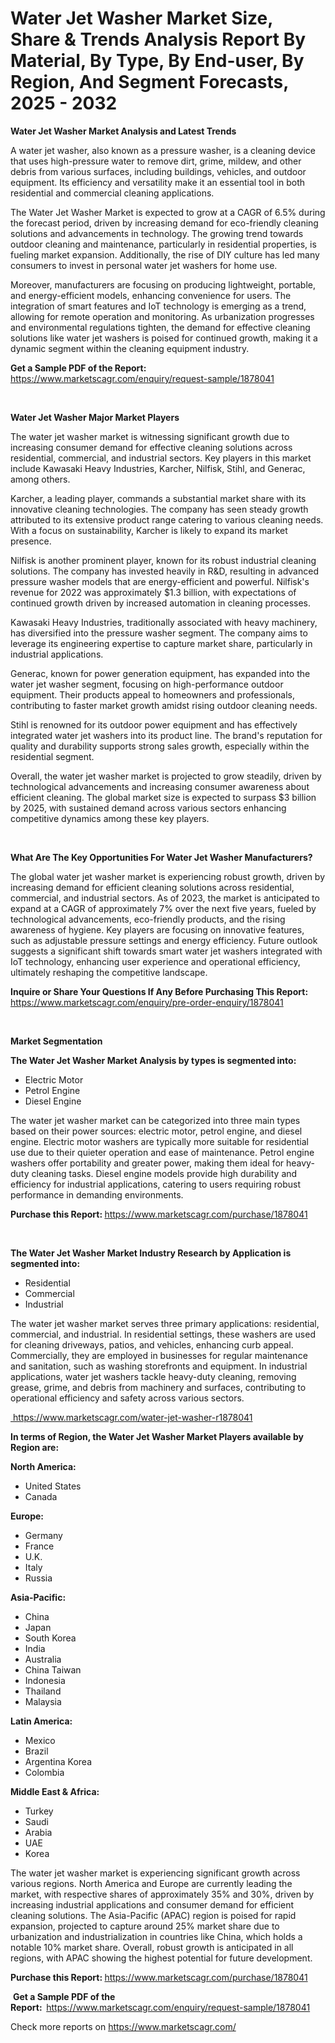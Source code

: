 <p><h1>Water Jet Washer Market Size, Share & Trends Analysis Report By Material, By Type, By End-user, By Region, And Segment Forecasts, 2025 - 2032</h1></p><p><strong>Water Jet Washer Market Analysis and Latest Trends</strong></p>
<p><p>A water jet washer, also known as a pressure washer, is a cleaning device that uses high-pressure water to remove dirt, grime, mildew, and other debris from various surfaces, including buildings, vehicles, and outdoor equipment. Its efficiency and versatility make it an essential tool in both residential and commercial cleaning applications.</p><p>The Water Jet Washer Market is expected to grow at a CAGR of 6.5% during the forecast period, driven by increasing demand for eco-friendly cleaning solutions and advancements in technology. The growing trend towards outdoor cleaning and maintenance, particularly in residential properties, is fueling market expansion. Additionally, the rise of DIY culture has led many consumers to invest in personal water jet washers for home use. </p><p>Moreover, manufacturers are focusing on producing lightweight, portable, and energy-efficient models, enhancing convenience for users. The integration of smart features and IoT technology is emerging as a trend, allowing for remote operation and monitoring. As urbanization progresses and environmental regulations tighten, the demand for effective cleaning solutions like water jet washers is poised for continued growth, making it a dynamic segment within the cleaning equipment industry.</p></p>
<p><strong>Get a Sample PDF of the Report:&nbsp;</strong> <a href="https://www.marketscagr.com/enquiry/request-sample/1878041?utm_campaign=1097&utm_medium=2&utm_source=Github&utm_content=ia&utm_term=23022025&utm_id=water-jet-washer">https://www.marketscagr.com/enquiry/request-sample/1878041</a></p>
<p>&nbsp;</p>
<p><strong>Water Jet Washer Major Market Players</strong></p>
<p><p>The water jet washer market is witnessing significant growth due to increasing consumer demand for effective cleaning solutions across residential, commercial, and industrial sectors. Key players in this market include Kawasaki Heavy Industries, Karcher, Nilfisk, Stihl, and Generac, among others.</p><p>Karcher, a leading player, commands a substantial market share with its innovative cleaning technologies. The company has seen steady growth attributed to its extensive product range catering to various cleaning needs. With a focus on sustainability, Karcher is likely to expand its market presence.</p><p>Nilfisk is another prominent player, known for its robust industrial cleaning solutions. The company has invested heavily in R&D, resulting in advanced pressure washer models that are energy-efficient and powerful. Nilfisk's revenue for 2022 was approximately $1.3 billion, with expectations of continued growth driven by increased automation in cleaning processes.</p><p>Kawasaki Heavy Industries, traditionally associated with heavy machinery, has diversified into the pressure washer segment. The company aims to leverage its engineering expertise to capture market share, particularly in industrial applications.</p><p>Generac, known for power generation equipment, has expanded into the water jet washer segment, focusing on high-performance outdoor equipment. Their products appeal to homeowners and professionals, contributing to faster market growth amidst rising outdoor cleaning needs.</p><p>Stihl is renowned for its outdoor power equipment and has effectively integrated water jet washers into its product line. The brand's reputation for quality and durability supports strong sales growth, especially within the residential segment.</p><p>Overall, the water jet washer market is projected to grow steadily, driven by technological advancements and increasing consumer awareness about efficient cleaning. The global market size is expected to surpass $3 billion by 2025, with sustained demand across various sectors enhancing competitive dynamics among these key players.</p></p>
<p>&nbsp;</p>
<p><strong>What Are The Key Opportunities For Water Jet Washer Manufacturers?</strong></p>
<p><p>The global water jet washer market is experiencing robust growth, driven by increasing demand for efficient cleaning solutions across residential, commercial, and industrial sectors. As of 2023, the market is anticipated to expand at a CAGR of approximately 7% over the next five years, fueled by technological advancements, eco-friendly products, and the rising awareness of hygiene. Key players are focusing on innovative features, such as adjustable pressure settings and energy efficiency. Future outlook suggests a significant shift towards smart water jet washers integrated with IoT technology, enhancing user experience and operational efficiency, ultimately reshaping the competitive landscape.</p></p>
<p><strong>Inquire or Share Your Questions If Any Before Purchasing This Report:</strong> <a href="https://www.marketscagr.com/enquiry/pre-order-enquiry/1878041?utm_campaign=1097&utm_medium=2&utm_source=Github&utm_content=ia&utm_term=23022025&utm_id=water-jet-washer">https://www.marketscagr.com/enquiry/pre-order-enquiry/1878041</a></p>
<p>&nbsp;</p>
<p><strong>Market Segmentation</strong></p>
<p><strong>The Water Jet Washer Market Analysis by types is segmented into:</strong></p>
<p><ul><li>Electric Motor</li><li>Petrol Engine</li><li>Diesel Engine</li></ul></p>
<p><p>The water jet washer market can be categorized into three main types based on their power sources: electric motor, petrol engine, and diesel engine. Electric motor washers are typically more suitable for residential use due to their quieter operation and ease of maintenance. Petrol engine washers offer portability and greater power, making them ideal for heavy-duty cleaning tasks. Diesel engine models provide high durability and efficiency for industrial applications, catering to users requiring robust performance in demanding environments.</p></p>
<p><strong>Purchase this Report:&nbsp;</strong><a href="https://www.marketscagr.com/purchase/1878041?utm_campaign=1097&utm_medium=2&utm_source=Github&utm_content=ia&utm_term=23022025&utm_id=water-jet-washer">https://www.marketscagr.com/purchase/1878041</a></p>
<p>&nbsp;</p>
<p><strong>The Water Jet Washer Market Industry Research by Application is segmented into:</strong></p>
<p><ul><li>Residential</li><li>Commercial</li><li>Industrial</li></ul></p>
<p><p>The water jet washer market serves three primary applications: residential, commercial, and industrial. In residential settings, these washers are used for cleaning driveways, patios, and vehicles, enhancing curb appeal. Commercially, they are employed in businesses for regular maintenance and sanitation, such as washing storefronts and equipment. In industrial applications, water jet washers tackle heavy-duty cleaning, removing grease, grime, and debris from machinery and surfaces, contributing to operational efficiency and safety across various sectors.</p></p>
<p><a href="https://www.marketscagr.com/water-jet-washer-r1878041?utm_campaign=1097&utm_medium=2&utm_source=Github&utm_content=ia&utm_term=23022025&utm_id=water-jet-washer">&nbsp;https://www.marketscagr.com/water-jet-washer-r1878041</a></p>
<p><strong>In terms of Region, the Water Jet Washer Market Players available by Region are:</strong></p>
<p>
    <p> <strong> North America: </strong>
        <ul>
            <li>United States</li>
            <li>Canada</li>
        </ul>
        </p> 
    <p> <strong> Europe: </strong>
        <ul>
            <li>Germany</li>
            <li>France</li>
            <li>U.K.</li>
            <li>Italy</li>
            <li>Russia</li>
        </ul>
        </p> 
    <p> <strong> Asia-Pacific: </strong>
        <ul>
            <li>China</li>
            <li>Japan</li>
            <li>South Korea</li>
            <li>India</li>
            <li>Australia</li>
            <li>China Taiwan</li>
            <li>Indonesia</li>
            <li>Thailand</li>
            <li>Malaysia</li>
        </ul>
        </p> 
    <p> <strong> Latin America: </strong>
        <ul>
            <li>Mexico</li>
            <li>Brazil</li>
            <li>Argentina Korea</li>
            <li>Colombia</li>
        </ul>
        </p> 
    <p> <strong> Middle East & Africa: </strong>
        <ul>
            <li>Turkey</li>
            <li>Saudi</li>
            <li>Arabia</li>
            <li>UAE</li>
            <li>Korea</li>
        </ul>
    </p>
    </p>
<p><p>The water jet washer market is experiencing significant growth across various regions. North America and Europe are currently leading the market, with respective shares of approximately 35% and 30%, driven by increasing industrial applications and consumer demand for efficient cleaning solutions. The Asia-Pacific (APAC) region is poised for rapid expansion, projected to capture around 25% market share due to urbanization and industrialization in countries like China, which holds a notable 10% market share. Overall, robust growth is anticipated in all regions, with APAC showing the highest potential for future development.</p></p>
<p><strong>Purchase this Report: </strong><a href="https://www.marketscagr.com/purchase/1878041?utm_campaign=1097&utm_medium=2&utm_source=Github&utm_content=ia&utm_term=23022025&utm_id=water-jet-washer">https://www.marketscagr.com/purchase/1878041</a></p>
<p>&nbsp;<strong>Get a Sample PDF of the Report:&nbsp;&nbsp;</strong><a href="https://www.marketscagr.com/enquiry/request-sample/1878041?utm_campaign=1097&utm_medium=2&utm_source=Github&utm_content=ia&utm_term=23022025&utm_id=water-jet-washer">https://www.marketscagr.com/enquiry/request-sample/1878041</a></p>
<p><strong></strong></p>
<p>Check more reports on <a href="https://www.marketscagr.com/?utm_campaign=1097&utm_medium=2&utm_source=Github&utm_content=ia&utm_term=23022025&utm_id=water-jet-washer">https://www.marketscagr.com/</a></p>